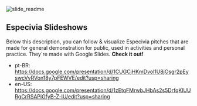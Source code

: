 ![slide_readme](https://github.com/user-attachments/assets/2775033f-3f7f-47df-a0b7-e592ab70db58)
## Especivia Slideshows

Below this description, you can follow & visualize Especivia pitches that are made for general demonstration for public, used in activities and personal practice. They`re made with Google Slides. **Check it out!**

+ pt-BR: https://docs.google.com/presentation/d/1CUGCjHKmDvol1U8jOsgr2pEyswcVvRVon18y7pFEWVE/edit?usp=sharing
+ en-US: https://docs.google.com/presentation/d/1zEtqFMrwbJHbAs2s5DrfqKlUURgCrRSAPiGfyB-Z-lU/edit?usp=sharing
